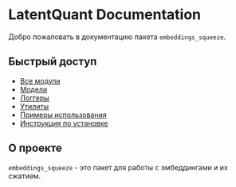 # LatentQuant Documentation

Добро пожаловать в документацию пакета `embeddings_squeeze`.

## Быстрый доступ

- [Все модули](api/all.md)
- [Модели](api/models.md) 
- [Логгеры](api/loggers.md)
- [Утилиты](api/utils.md)
- [Примеры использования](examples.md)
- [Инструкция по установке](installation.md)

## О проекте

`embeddings_squeeze` - это пакет для работы с эмбеддингами и их сжатием.
